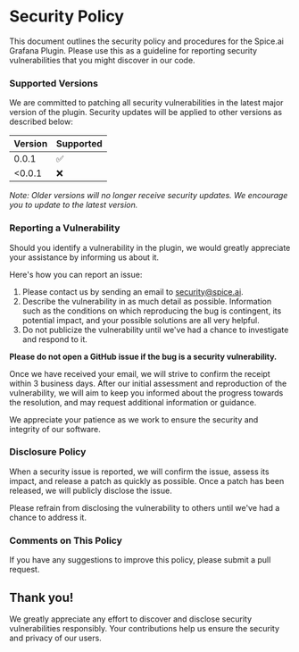 # Security Policy

This document outlines the security policy and procedures for the Spice.ai Grafana Plugin. Please use this as a guideline for reporting security vulnerabilities that you might discover in our code.

### Supported Versions

We are committed to patching all security vulnerabilities in the latest major version of the plugin. Security updates will be applied to other versions as described below:

| Version | Supported          |
| ------- | ------------------ |
| 0.0.1   | :white_check_mark: |
| <0.0.1  | :x:                |

_Note: Older versions will no longer receive security updates. We encourage you to update to the latest version._

### Reporting a Vulnerability

Should you identify a vulnerability in the plugin, we would greatly appreciate your assistance by informing us about it.

Here's how you can report an issue:

1. Please contact us by sending an email to [security@spice.ai](mailto:security@spice.ai).
2. Describe the vulnerability in as much detail as possible. Information such as the conditions on which reproducing the bug is contingent, its potential impact, and your possible solutions are all very helpful.
3. Do not publicize the vulnerability until we've had a chance to investigate and respond to it.

**Please do not open a GitHub issue if the bug is a security vulnerability.**

Once we have received your email, we will strive to confirm the receipt within 3 business days. After our initial assessment and reproduction of the vulnerability, we will aim to keep you informed about the progress towards the resolution, and may request additional information or guidance.

We appreciate your patience as we work to ensure the security and integrity of our software.

### Disclosure Policy

When a security issue is reported, we will confirm the issue, assess its impact, and release a patch as quickly as possible. Once a patch has been released, we will publicly disclose the issue.

Please refrain from disclosing the vulnerability to others until we've had a chance to address it.

### Comments on This Policy

If you have any suggestions to improve this policy, please submit a pull request.

## Thank you!

We greatly appreciate any effort to discover and disclose security vulnerabilities responsibly. Your contributions help us ensure the security and privacy of our users.

